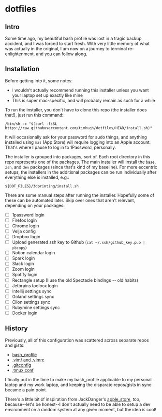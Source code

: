 # dotfiles

## Intro

Some time ago, my beautiful bash profile was lost in a tragic backup accident, and I was forced to start fresh. With very little memory of what was actually in the original, I am now on a journey to terminal re-enlightenment, and you can follow along.

## Installation

Before getting into it, some notes:

- I wouldn't actually recommend running this installer unless you want your laptop set up exactly like mine
- This is super mac-specific, and will probably remain as such for a while

To run the installer, you don't have to clone this repo (the installer does that!), just run this command:

```
/bin/sh -c "$(curl -fsSL https://raw.githubusercontent.com/timhugh/dotfiles/HEAD/install.sh)"
```

It will occasionally ask for your password for sudo things, and anything installed using `mas` (App Store) will require logging into an Apple account. That's where I pause to log in to 1Password, personally.

The installer is grouped into packages, sort of. Each root directory in this repo represents one of the packages. The main installer will install the `base`, `zsh`, and `dev` packages (since that's kind of my baseline). For more eccentric setups, the installers in the additional packages can be run individually after everything else is installed, e.g.:

```
${DOT_FILES}/3dprinting/install.sh
```

There are some manual steps after running the installer. Hopefully some of these can be automated later. Skip over ones that aren't relevant, depending on your packages:

- [ ] 1password login
- [ ] Firefox login
- [ ] Chrome login
- [ ] Velja config
- [ ] Dropbox login
- [ ] Upload generated ssh key to Github (`cat ~/.ssh/github_key.pub | pbcopy`)
- [ ] Notion calendar login
- [ ] Spark login
- [ ] Slack login
- [ ] Zoom login
- [ ] Spotify login
- [ ] Rectangle setup (I use the old Spectacle bindings -- old habits)
- [ ] Jetbrains toolbox login
- [ ] Intellij settings sync
- [ ] Goland settings sync
- [ ] Clion settings sync
- [ ] Rubymine settings sync
- [ ] Docker login

## History

Previously, all of this configuration was scattered across separate repos and gists:

- [bash_profile](https://github.com/timhugh/bash_profile)
- [.vim/ and .vimrc](https://github.com/timhugh/vim)
- [.gitconfig](https://gist.github.com/timhugh/9b6303ffcc00fbc2b84a)
- [.tmux.conf](https://gist.github.com/timhugh/b39ae27a39c4d3aca4040b38b1e7f911)

I finally put in the time to make my bash_profile applicable to my personal laptop and my work laptop, and keeping the disparate repos/gists in sync became a pain point.

There's a little bit of inspiration from JackDanger's [apple_store](https://github.com/JackDanger/apple_store), too, because--let's be honest--I don't actually need to be able to setup a dev environment on a random system at any given moment, but the idea is cool!
